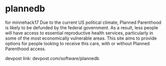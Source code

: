 # plannedb
for minnehack17
Due to the current US political climate, Planned Parenthood is likely 
to be defunded by the federal government. As a result, less people will 
have access to essential reproductive health services, particularly in 
some of the most economically vulnerable areas. This site aims to provide 
options for people looking to receive this care, with or without Planned
Parenthood access.

devpost link: devpost.com/software/plannedb
